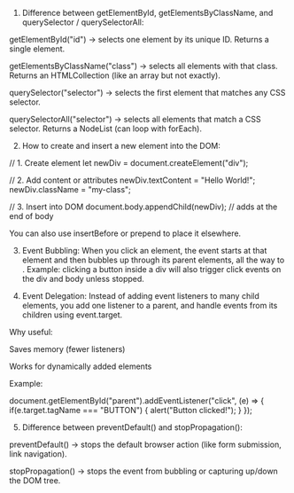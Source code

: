 1. Difference between getElementById, getElementsByClassName, and querySelector / querySelectorAll:

getElementById("id") → selects one element by its unique ID. Returns a single element.

getElementsByClassName("class") → selects all elements with that class. Returns an HTMLCollection (like an array but not exactly).

querySelector("selector") → selects the first element that matches any CSS selector.

querySelectorAll("selector") → selects all elements that match a CSS selector. Returns a NodeList (can loop with forEach).

2. How to create and insert a new element into the DOM:

// 1. Create element
let newDiv = document.createElement("div");

// 2. Add content or attributes
newDiv.textContent = "Hello World!";
newDiv.className = "my-class";

// 3. Insert into DOM
document.body.appendChild(newDiv); // adds at the end of body

You can also use insertBefore or prepend to place it elsewhere.

3. Event Bubbling:
   When you click an element, the event starts at that element and then bubbles up through its parent elements, all the way to <html>.
   Example: clicking a button inside a div will also trigger click events on the div and body unless stopped.

4. Event Delegation:
   Instead of adding event listeners to many child elements, you add one listener to a parent, and handle events from its children using event.target.

Why useful:

Saves memory (fewer listeners)

Works for dynamically added elements

Example:

document.getElementById("parent").addEventListener("click", (e) => {
if(e.target.tagName === "BUTTON") {
alert("Button clicked!");
}
});

5. Difference between preventDefault() and stopPropagation():

preventDefault() → stops the default browser action (like form submission, link navigation).

stopPropagation() → stops the event from bubbling or capturing up/down the DOM tree.
